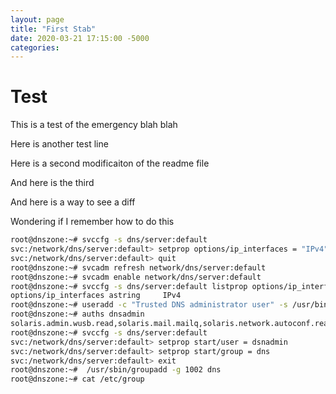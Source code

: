 ```yaml
---
layout: page
title: "First Stab"
date: 2020-03-21 17:15:00 -5000
categories:
---
```

# Test
This is a test of the emergency blah blah

Here is another test line

Here is a second modificaiton of the readme file

And here is the third

And here is a way to see a diff

Wondering if I remember how to do this

```bash
root@dnszone:~# svccfg -s dns/server:default
svc:/network/dns/server:default> setprop options/ip_interfaces = "IPv4"
svc:/network/dns/server:default> quit
root@dnszone:~# svcadm refresh network/dns/server:default
root@dnszone:~# svcadm enable network/dns/server:default
root@dnszone:~# svccfg -s dns/server:default listprop options/ip_interfaces
options/ip_interfaces astring     IPv4
root@dnszone:~# useradd -c "Trusted DNS administrator user" -s /usr/bin/pfbash -A solaris.smf.manage.bind dnsadmin
root@dnszone:~# auths dnsadmin
solaris.admin.wusb.read,solaris.mail.mailq,solaris.network.autoconf.read,solaris.smf.manage.bind
root@dnszone:~# svccfg -s dns/server:default
svc:/network/dns/server:default> setprop start/user = dsnadmin
svc:/network/dns/server:default> setprop start/group = dns
svc:/network/dns/server:default> exit
root@dnszone:~#  /usr/sbin/groupadd -g 1002 dns
root@dnszone:~# cat /etc/group
```
